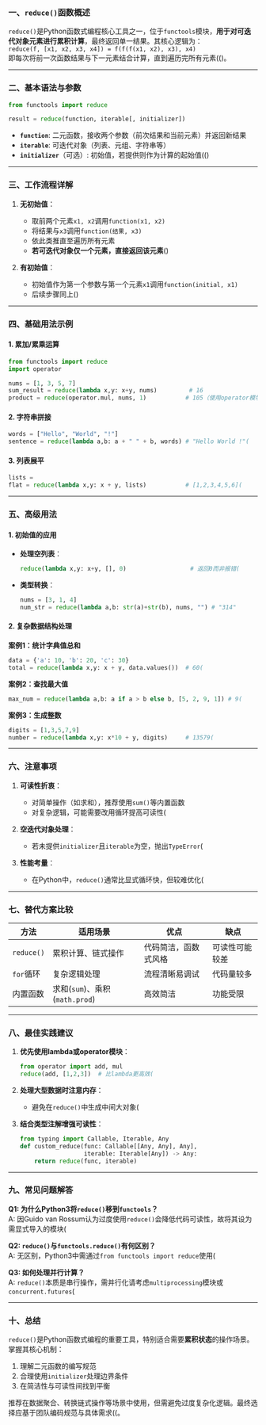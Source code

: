 ### 一、`reduce()`函数概述
`reduce()`是Python函数式编程核心工具之一，位于`functools`模块，**用于对可迭代对象元素进行累积计算**，最终返回单一结果。其核心逻辑为：  
`reduce(f, [x1, x2, x3, x4]) = f(f(f(x1, x2), x3), x4)`  
即每次将前一次函数结果与下一元素结合计算，直到遍历完所有元素(()。

---

### 二、基本语法与参数
```python
from functools import reduce

result = reduce(function, iterable[, initializer])
```

- **`function`**: 二元函数，接收两个参数（前次结果和当前元素）并返回新结果  
- **`iterable`**: 可迭代对象（列表、元组、字符串等）  
- **`initializer`**（可选）: 初始值，若提供则作为计算的起始值(()  

---

### 三、工作流程详解
1. **无初始值**：  
   - 取前两个元素`x1, x2`调用`function(x1, x2)`  
   - 将结果与`x3`调用`function(结果, x3)`  
   - 依此类推直至遍历所有元素  
   - **若可迭代对象仅一个元素，直接返回该元素**()  

2. **有初始值**：  
   - 初始值作为第一个参数与第一个元素`x1`调用`function(initial, x1)`  
   - 后续步骤同上()  

---

### 四、基础用法示例
#### 1. 累加/累乘运算
```python
from functools import reduce
import operator

nums = [1, 3, 5, 7]
sum_result = reduce(lambda x,y: x+y, nums)         # 16
product = reduce(operator.mul, nums, 1)           # 105（使用operator模块更高效）(
```


#### 2. 字符串拼接
```python
words = ["Hello", "World", "!"]
sentence = reduce(lambda a,b: a + " " + b, words) # "Hello World !"(
```


#### 3. 列表展平
```python
lists = 
flat = reduce(lambda x,y: x + y, lists)           # [1,2,3,4,5,6](
```


---

### 五、高级用法
#### 1. 初始值的应用
- **处理空列表**：  
  ```python
  reduce(lambda x,y: x+y, [], 0)                  # 返回0而非报错(
  ```

- **类型转换**：  
  ```python
  nums = [3, 1, 4]
  num_str = reduce(lambda a,b: str(a)+str(b), nums, "") # "314"
  ```


#### 2. 复杂数据结构处理
**案例1：统计字典值总和**  
```python
data = {'a': 10, 'b': 20, 'c': 30}
total = reduce(lambda x,y: x + y, data.values())  # 60(
```


**案例2：查找最大值**  
```python
max_num = reduce(lambda a,b: a if a > b else b, [5, 2, 9, 1]) # 9(
```


**案例3：生成整数**  
```python
digits = [1,3,5,7,9]
number = reduce(lambda x,y: x*10 + y, digits)     # 13579(
```


---

### 六、注意事项
1. **可读性折衷**：  
   - 对简单操作（如求和），推荐使用`sum()`等内置函数  
   - 对复杂逻辑，可能需要改用循环提高可读性(  

2. **空迭代对象处理**：  
   - 若未提供`initializer`且`iterable`为空，抛出`TypeError`(  

3. **性能考量**：  
   - 在Python中，`reduce()`通常比显式循环快，但较难优化(  

---

### 七、替代方案比较

| 方法          | 适用场景                     | 优点                | 缺点              |
|---------------|----------------------------|---------------------|-------------------|
| `reduce()`    | 累积计算、链式操作          | 代码简洁，函数式风格 | 可读性可能较差    |
| `for`循环     | 复杂逻辑处理                | 流程清晰易调试      | 代码量较多        |
| 内置函数      | 求和(`sum`)、乘积(`math.prod`)| 高效简洁            | 功能受限          |


---

### 八、最佳实践建议
1. **优先使用lambda或operator模块**：  
   ```python
   from operator import add, mul
   reduce(add, [1,2,3])  # 比lambda更高效(
   ```


2. **处理大型数据时注意内存**：  
   - 避免在`reduce()`中生成中间大对象(  

3. **结合类型注解增强可读性**：  
   ```python
   from typing import Callable, Iterable, Any
   def custom_reduce(func: Callable[[Any, Any], Any], 
                     iterable: Iterable[Any]) -> Any:
       return reduce(func, iterable)
   ```


---

### 九、常见问题解答
**Q1: 为什么Python3将`reduce()`移到`functools`？**  
A: 因Guido van Rossum认为过度使用`reduce()`会降低代码可读性，故将其设为需显式导入的模块(  

**Q2: `reduce()`与`functools.reduce()`有何区别？**  
A: 无区别，Python3中需通过`from functools import reduce`使用(  

**Q3: 如何处理并行计算？**  
A: `reduce()`本质是串行操作，需并行化请考虑`multiprocessing`模块或`concurrent.futures`(  

---

### 十、总结
`reduce()`是Python函数式编程的重要工具，特别适合需要**累积状态**的操作场景。掌握其核心机制：  
1. 理解二元函数的编写规范  
2. 合理使用`initializer`处理边界条件  
3. 在简洁性与可读性间找到平衡  

推荐在数据聚合、转换链式操作等场景中使用，但需避免过度复杂化逻辑。最终选择应基于团队编码规范与具体需求((。